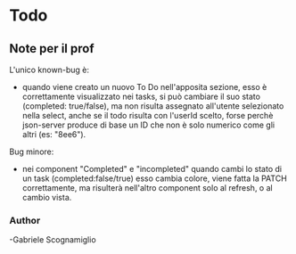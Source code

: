 # Todo

## Note per il prof

L'unico known-bug è:
- quando viene creato un nuovo To Do nell'apposita sezione, esso è correttamente visualizzato nei tasks, si può cambiare il suo stato (completed: true/false), ma non risulta assegnato all'utente selezionato nella select, anche se il todo risulta con l'userId scelto, forse perchè json-server produce di base un ID che non è solo numerico come gli altri (es: "8ee6").

Bug minore:
- nei component "Completed" e "incompleted" quando cambi lo stato di un task (completed:false/true) esso cambia colore, viene fatta la PATCH correttamente, ma risulterà nell'altro component solo al refresh, o al cambio vista.

### Author

-Gabriele Scognamiglio

